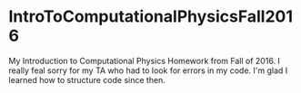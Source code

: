 # IntroToComputationalPhysicsFall2016

My Introduction to Computational Physics Homework from Fall of 2016. I really feal sorry for my TA who had to look for errors in my code. I'm glad I learned how to structure code since then.
